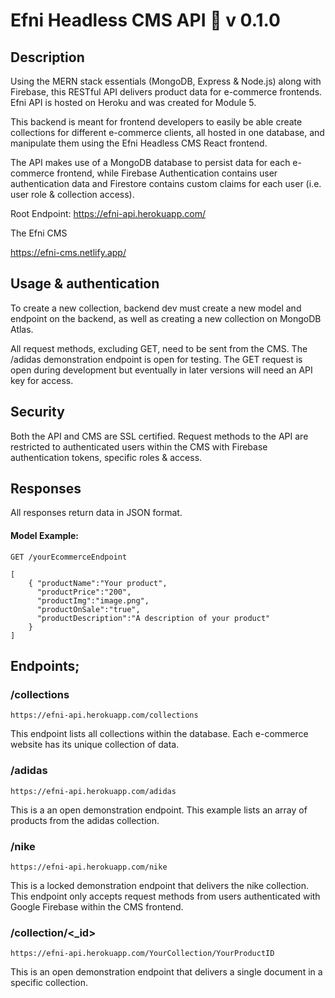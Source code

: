 # Efni Headless CMS API :rocket: v 0.1.0


## Description

Using the MERN stack essentials (MongoDB, Express & Node.js) along with Firebase, this RESTful API delivers product data for e-commerce frontends. Efni API is hosted on Heroku and was created for Module 5.

This backend is meant for frontend developers to easily be able create collections for different e-commerce clients, all hosted in one database, and manipulate them using the Efni Headless CMS React frontend.

The API makes use of a MongoDB database to persist data for each e-commerce frontend, while Firebase Authentication contains user authentication data and Firestore contains custom claims for each user (i.e. user role & collection access).

Root Endpoint:
https://efni-api.herokuapp.com/


The Efni CMS 

https://efni-cms.netlify.app/

## Usage & authentication

To create a new collection, backend dev must create a new model and endpoint on the backend, as well as creating a new collection on MongoDB Atlas.

All request methods, excluding GET, need to be sent from the CMS. The /adidas demonstration endpoint is open for testing. The GET request is open during development but eventually in later versions will need an API key for access.


## Security
Both the API and CMS are SSL certified. Request methods to the API are restricted to authenticated users within the CMS with Firebase authentication tokens, specific roles & access. 


## Responses
All responses return data in JSON format.


#### Model Example:
```
GET /yourEcommerceEndpoint
```

```
[
    { "productName":"Your product",
      "productPrice":"200",
      "productImg":"image.png",
      "productOnSale":"true",
      "productDescription":"A description of your product"
    }
]
```

## Endpoints;




### /collections

```
https://efni-api.herokuapp.com/collections
```

This endpoint lists all collections within the database. Each e-commerce website has its unique collection of data. 

### /adidas

```
https://efni-api.herokuapp.com/adidas
```
This is a an open demonstration endpoint. This example lists an array of products from the adidas collection.


### /nike

```
https://efni-api.herokuapp.com/nike
```
This is a locked demonstration endpoint that delivers the nike collection. This endpoint only accepts request methods from users authenticated with Google Firebase within the CMS frontend.



### /collection/<_id>

```
https://efni-api.herokuapp.com/YourCollection/YourProductID
```

This is an open demonstration endpoint that delivers a single document in a specific collection.


#
